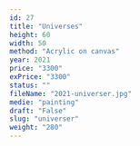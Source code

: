 ```yaml
---
id: 27
title: "Universes"
height: 60
width: 50
method: "Acrylic on canvas"
year: 2021
price: "3300"
exPrice: "3300"
status: ""
fileName: "2021-universer.jpg"
medie: "painting"
draft: "False"
slug: "universer"
weight: "280"
---
```

